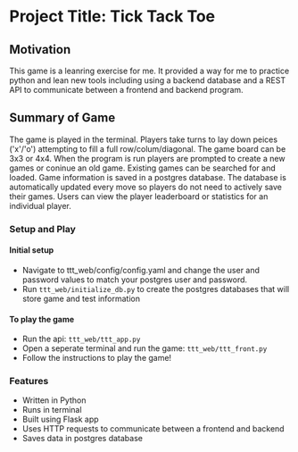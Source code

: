 # Project Title: Tick Tack Toe 

## Motivation
This game is a leanring exercise for me. It provided a way for me to practice python and lean new tools including using a backend database and a REST API to communicate between a frontend and backend program. 

## Summary of Game 
The game is played in the terminal. Players take turns to lay down peices ('x'/'o') attempting to fill a full row/colum/diagonal. The game board can be 3x3 or 4x4. When the program is run players are prompted to create a new games or coninue an old game. Existing games can be searched for and loaded. Game information is saved in a postgres database. The database is automatically updated every move so players do not need to actively save their games. Users can view the player leaderboard or statistics for an individual player. 

### Setup and Play
#### Initial setup
* Navigate to ttt_web/config/config.yaml and change the user and password values to match your postgres user and password. 
* Run ```ttt_web/initialize_db.py``` to create the postgres databases that will store game and test information 
#### To play the game
* Run the api: ```ttt_web/ttt_app.py```
* Open a seperate terminal and run the game: ```ttt_web/ttt_front.py```
* Follow the instructions to play the game!


### Features
* Written in Python
* Runs in terminal 
* Built using Flask app
* Uses HTTP requests to communicate between a frontend and backend
* Saves data in postgres database



